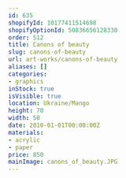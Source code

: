 ```yaml
---
id: 635
shopifyId: 10177411514698
shopifyOptionId: 50836656128330
order: 512
title: Canons of beauty
slug: canons-of-beauty
url: art-works/canons-of-beauty
aliases: []
categories:
- graphics
inStock: true
isVisible: true
location: Ukraine/Mango
height: 70
width: 50
date: 2010-01-01T00:00:00Z
materials:
- acrylic
- paper
price: 850
mainImage: canons_of_beauty.JPG
---
```

